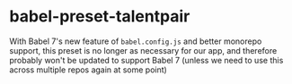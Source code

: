 # babel-preset-talentpair

With Babel 7's new feature of `babel.config.js` and better monorepo support, this preset is no longer as necessary for our app, and therefore probably won't be updated to support Babel 7 (unless we need to use this across multiple repos again at some point)
